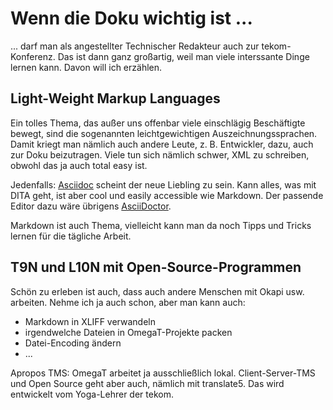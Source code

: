 # Wenn die Doku wichtig ist ...

... darf man als angestellter Technischer Redakteur auch zur tekom-Konferenz. Das ist dann ganz großartig, weil man viele interssante Dinge lernen kann. Davon will ich erzählen.

## Light-Weight Markup Languages

Ein tolles Thema, das außer uns offenbar viele einschlägig Beschäftigte bewegt, sind die sogenannten leichtgewichtigen Auszeichnungssprachen. Damit kriegt man nämlich auch andere Leute, z. B. Entwickler, dazu, auch zur Doku beizutragen. Viele tun sich nämlich schwer, XML zu schreiben, obwohl das ja auch total easy ist.

Jedenfalls: [Asciidoc](http://asciidoc.org) scheint der neue Liebling zu sein. Kann alles, was mit DITA geht, ist aber cool und easily accessible wie Markdown. Der passende Editor dazu wäre übrigens [AsciiDoctor](http://asciidoctor.org).

Markdown ist auch Thema, vielleicht kann man da noch Tipps und Tricks lernen für die tägliche Arbeit.

## T9N und L10N mit Open-Source-Programmen

Schön zu erleben ist auch, dass auch andere Menschen mit Okapi usw. arbeiten. Nehme ich ja auch schon, aber man kann auch:

* Markdown in XLIFF verwandeln
* irgendwelche Dateien in OmegaT-Projekte packen
* Datei-Encoding ändern
* ...

Apropos TMS: OmegaT arbeitet ja ausschließlich lokal. Client-Server-TMS und Open Source geht aber auch, nämlich mit translate5. Das wird entwickelt vom Yoga-Lehrer der tekom.
